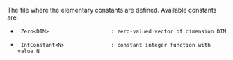 The file where the elementary constants are defined. Available constants are :
*      Zero<DIM>					: zero-valued vector of dimension DIM
*      IntConstant<N>				: constant integer function with value N

